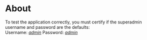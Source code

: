 # About

To test the application correctly, you must certify if the superadmin username and password are the defaults:
<br>
Username: <u><i>admin</i></u>
Password: <u><i>admin</i></u>
